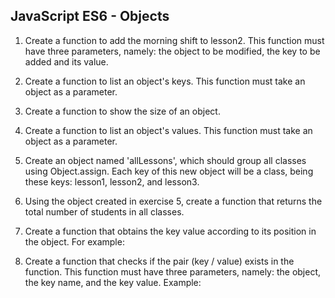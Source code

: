 ## JavaScript ES6 - Objects

1. Create a function to add the morning shift to lesson2. This function must have three parameters, namely: the object to be modified, the key to be added and its value.

2. Create a function to list an object's keys. This function must take an object as a parameter.

3. Create a function to show the size of an object.

4. Create a function to list an object's values. This function must take an object as a parameter.

5. Create an object named 'allLessons', which should group all classes using Object.assign. Each key of this new object will be a class, being these keys: lesson1, lesson2, and lesson3.

6. Using the object created in exercise 5, create a function that returns the total number of students in all classes.

7. Create a function that obtains the key value according to its position in the object. For example:

8. Create a function that checks if the pair (key / value) exists in the function. This function must have three parameters, namely: the object, the key name, and the key value. Example: